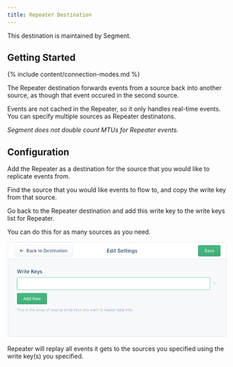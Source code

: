 ```yaml
---
title: Repeater Destination
---
```


This destination is maintained by Segment.

## Getting Started

{% include content/connection-modes.md %}

The Repeater destination forwards events from a source back into another source, as though that event occured in the second source.

Events are not cached in the Repeater, so it only handles real-time events. You can specify multiple sources as Repeater destinatons.

*Segment does not double count MTUs for Repeater events.*

## Configuration

Add the Repeater as a destination for the source that you would like to replicate events from.

Find the source that you would like events to flow to, and copy the write key from that source.

Go back to the Repeater destination and add this write key to the write keys list for Repeater.

You can do this for as many sources as you need.

![](images/write-key-settings.png)

Repeater will replay all events it gets to the sources you specified using the write key(s) you specified.
